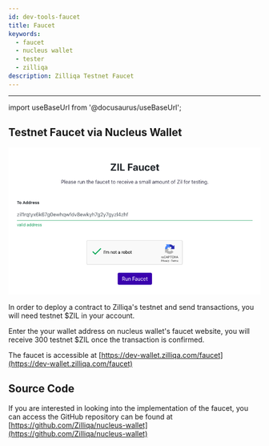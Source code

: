 ```yaml
---
id: dev-tools-faucet
title: Faucet
keywords:
  - faucet
  - nucleus wallet
  - tester
  - zilliqa
description: Zilliqa Testnet Faucet
---
```


---

import useBaseUrl from '@docusaurus/useBaseUrl';

## Testnet Faucet via Nucleus Wallet

!["Nucleus Wallet Faucet"](/assets/img/dev-dapps/getting-started/nucleus-faucet.png)

In order to deploy a contract to Zilliqa's testnet and send transactions, you will need testnet $ZIL in your account.

Enter the your wallet address on nucleus wallet's faucet website, you will receive 300 testnet $ZIL once the transaction is confirmed.

The faucet is accessible at [https://dev-wallet.zilliqa.com/faucet](https://dev-wallet.zilliqa.com/faucet)

## Source Code

If you are interested in looking into the implementation of the faucet, you can access the GitHub repository can be found at [https://github.com/Zilliqa/nucleus-wallet](https://github.com/Zilliqa/nucleus-wallet)
